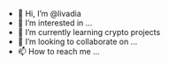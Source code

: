 - 👋 Hi, I’m @livadia
- 👀 I’m interested in ...
- 🌱 I’m currently learning crypto projects
- 💞️ I’m looking to collaborate on ...
- 📫 How to reach me ...

<!---
livadia/livadia is a ✨ special ✨ repository because its `README.md` (this file) appears on your GitHub profile.
You can click the Preview link to take a look at your changes.
--->
